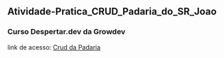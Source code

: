 
## Atividade-Pratica_CRUD_Padaria_do_SR_Joao
### Curso Despertar.dev da Growdev
link de acesso: <a href="https://edsoncamarafilho.github.io/Atividade-Pratica_CRUD_Padaria_do_SR_joao/" target="_blank">Crud da Padaria<a> 
 

